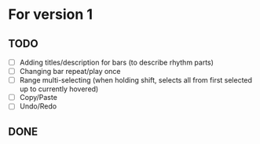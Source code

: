 # For version 1

## TODO

- [ ] Adding titles/description for bars (to describe rhythm parts)
- [ ] Changing bar repeat/play once
- [ ] Range multi-selecting (when holding shift, selects all from first selected up to currently hovered)
- [ ] Copy/Paste
- [ ] Undo/Redo

## DONE

